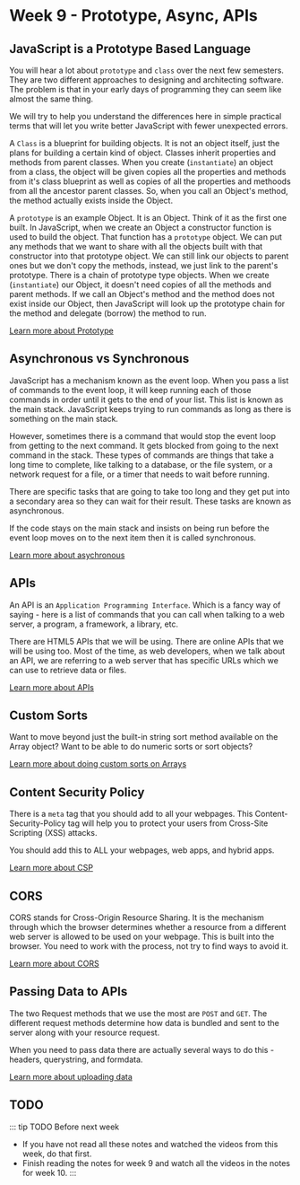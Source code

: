 # Week 9 - Prototype, Async, APIs

## JavaScript is a Prototype Based Language

You will hear a lot about `prototype` and `class` over the next few semesters. They are two different approaches to designing and architecting software. The problem is that in your early days of programming they can seem like almost the same thing.

We will try to help you understand the differences here in simple practical terms that will let you write better JavaScript with fewer unexpected errors.

A `Class` is a blueprint for building objects. It is not an object itself, just the plans for building a certain kind of object. Classes inherit properties and methods from parent classes. When you create (`instantiate`) an object from a class, the object will be given copies all the properties and methods from it's class blueprint as well as copies of all the properties and methoods from all the ancestor parent classes. So, when you call an Object's method, the method actually exists inside the Object.

A `prototype` is an example Object. It is an Object. Think of it as the first one built. In JavaScript, when we create an Object a constructor function is used to build the object. That function has a `prototype` object. We can put any methods that we want to share with all the objects built with that constructor into that prototype object. We can still link our objects to parent ones but we don't copy the methods, instead, we just link to the parent's prototype. There is a chain of prototype type objects. When we create (`instantiate`) our Object, it doesn't need copies of all the methods and parent methods. If we call an Object's method and the method does not exist inside our Object, then JavaScript will look up the prototype chain for the method and delegate (borrow) the method to run.

[Learn more about Prototype](./proto.md)

## Asynchronous vs Synchronous

JavaScript has a mechanism known as the event loop. When you pass a list of commands to the event loop, it will keep running each of those commands in order until it gets to the end of your list. This list is known as the main stack. JavaScript keeps trying to run commands as long as there is something on the main stack.

However, sometimes there is a command that would stop the event loop from getting to the next command. It gets blocked from going to the next command in the stack. These types of commands are things that take a long time to complete, like talking to a database, or the file system, or a network request for a file, or a timer that needs to wait before running.

There are specific tasks that are going to take too long and they get put into a secondary area so they can wait for their result. These tasks are known as asynchronous.

If the code stays on the main stack and insists on being run before the event loop moves on to the next item then it is called synchronous.

[Learn more about asychronous](./synch.md)

## APIs

An API is an `Application Programming Interface`. Which is a fancy way of saying - here is a list of commands that you can call when talking to a web server, a program, a framework, a library, etc.

There are HTML5 APIs that we will be using. There are online APIs that we will be using too. Most of the time, as web developers, when we talk about an API, we are referring to a web server that has specific URLs which we can use to retrieve data or files.

[Learn more about APIs](./apis.md)

## Custom Sorts

Want to move beyond just the built-in string sort method available on the Array object? Want to be able to do numeric sorts or sort objects?

[Learn more about doing custom sorts on Arrays](./custom.md)

## Content Security Policy

There is a `meta` tag that you should add to all your webpages. This Content-Security-Policy tag will help you to protect your users from Cross-Site Scripting (XSS) attacks.

You should add this to ALL your webpages, web apps, and hybrid apps.

[Learn more about CSP](./csp.md)

## CORS

CORS stands for Cross-Origin Resource Sharing. It is the mechanism through which the browser determines whether a resource from a different web server is allowed to be used on your webpage. This is built into the browser. You need to work with the process, not try to find ways to avoid it.

[Learn more about CORS](./cors.md)

## Passing Data to APIs

The two Request methods that we use the most are `POST` and `GET`. The different request methods determine how data is bundled and sent to the server along with your resource request.

When you need to pass data there are actually several ways to do this - headers, querystring, and formdata.

[Learn more about uploading data](./headers.md)

## TODO

::: tip TODO Before next week

- If you have not read all these notes and watched the videos from this week, do that first.
- Finish reading the notes for week 9 and watch all the videos in the notes for week 10.
  :::
